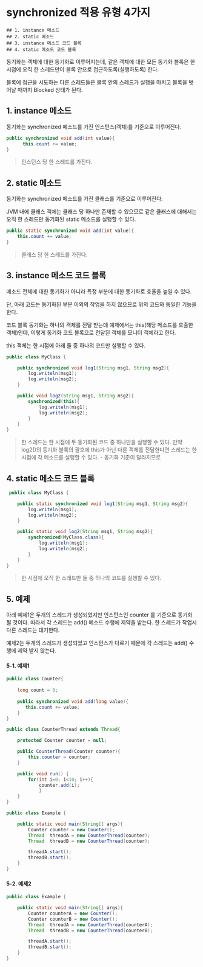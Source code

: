 # synchronized 적용 유형 4가지

```
## 1. instance 메소드
## 2. static 메소드
## 3. instance 메소드 코드 블록
## 4. static 메소드 코드 블록
```

동기화는 객체에 대한 동기화로 이루어지는데, 같은 객체에 대한 모든 동기화 블록은 한 시점에 오직 한 스레드만이 블록 안으로 접근하도록(실행하도록) 한다.

블록에 접근을 시도하는 다른 스레드들은 블록 안의 스레드가 실행을 마치고 블록을 벗어날 때까지 Blocked 상태가 된다.

## 1. instance 메소드
동기화는 synchronized 메소드를 가진 인스턴스(객체)를 기준으로 이루어진다.

```java
public synchronized void add(int value){
      this.count += value;
}
```

> 인스턴스 당 한 스레드를 가진다.


## 2. static 메소드
동기화는 synchronized 메소드를 가진 클래스를 기준으로 이루어진다.

JVM 내에 클래스 객체는 클래스 당 하나만 존재할 수 있으므로 같은 클래스에 대해서는 오직 한 스레드만 동기화된 static 메소드를 실행할 수 있다.

```java
public static synchronized void add(int value){
    this.count += value;
}
```

> 클래스 당 한 스레드를 가진다.

## 3. instance 메소드 코드 블록
메소드 전체에 대한 동기화가 아니라 특정 부분에 대한 동기화로 효율을 높일 수 있다.

단, 아래 코드는 동기화된 부분 이외의 작업을 하지 않으므로 위의 코드와 동일한 기능을 한다.

코드 블록 동기화는 하나의 객체를 전달 받는데 예제에서는 this(해당 메소드를 호출한 객체)인데, 이렇게 동기화 코드 블록으로 전달된 객체를 모니터 객체라고 한다.

this 객체는 한 시점에 아래 둘 중 하나의 코드만 실행할 수 있다.

```java
public class MyClass {

    public synchronized void log1(String msg1, String msg2){
        log.writeln(msg1);
        log.writeln(msg2);
    }

    public void log2(String msg1, String msg2){
        synchronized(this){
            log.writeln(msg1);
            log.writeln(msg2);
        }
    }
}
```
> 한 스레드는 한 시점에 두 동기화된 코드 중 하나만을 실행할 수 있다. 만약 log2()의 동기화 블록의 괄호에 this가 아닌 다른 객체를 전달한다면 스레드는 한 시점에 각 메소드를 실행할 수 있다. - 동기화 기준이 달라지므로

## 4. static 메소드 코드 블록


```java
 public class MyClass {

    public static synchronized void log1(String msg1, String msg2){
        log.writeln(msg1);
        log.writeln(msg2);
    }

    public static void log2(String msg1, String msg2){
        synchronized(MyClass.class){
            log.writeln(msg1);
            log.writeln(msg2);  
        }
    }
}
```

> 한 시점에 오직 한 스레드만 둘 중 하나의 코드를 실행할 수 있다. 


## 5. 예제
아래 예제1은 두개의 스레드가 생성되었지만 인스턴스인 counter 를 기준으로 동기화 될 것이다. 따라서 각 스레드는 add() 메소드 수행에 제약을 받는다. 한 스레드가 작업시 다른 스레드는 대기한다.

예제2는 두개의 스레드가 생성되었고 인스턴스가 다르기 때문에 각 스레드는 add() 수행에 제약 받지 않는다.

#### 5-1. 예제1
```java
public class Counter{
     
    long count = 0;
    
    public synchronized void add(long value){
       this.count += value;
    }
}

public class CounterThread extends Thread{

    protected Counter counter = null;

    public CounterThread(Counter counter){
        this.counter = counter;
    }

    public void run() {
        for(int i=0; i<10; i++){
            counter.add(i);
            }
    }
}

public class Example {

    public static void main(String[] args){
        Counter counter = new Counter();
        Thread  threadA = new CounterThread(counter);
        Thread  threadB = new CounterThread(counter);

        threadA.start();
        threadB.start(); 
    }
}
```

#### 5-2. 예제2
```java
public class Example {

    public static void main(String[] args){
        Counter counterA = new Counter();
        Counter counterB = new Counter();
        Thread  threadA = new CounterThread(counterA);
        Thread  threadB = new CounterThread(counterB);

        threadA.start();
        threadB.start(); 
    }
}
```